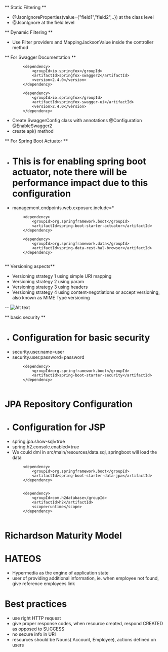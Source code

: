 ** Static Filtering **
* @JsonIgnoreProperties(value={"field1","field2",..}) at the class level
* @JsonIgnore at the field level

** Dynamic Filtering **
* Use Filter providers and MappingJacksonValue inside the controller method

** For Swagger Documentation **

``` 	
		<dependency>
			<groupId>io.springfox</groupId>
			<artifactId>springfox-swagger2</artifactId>
			<version>2.4.0</version>
		</dependency>
		
		<dependency>
			<groupId>io.springfox</groupId>
			<artifactId>springfox-swagger-ui</artifactId>
			<version>2.4.0</version>
		</dependency>
```
* Create SwaggerConfig class with annotations @Configuration @EnableSwagger2
* create api() method 



** For Spring Boot Actuator **

* # This is for enabling spring boot actuator, note there will be performance impact due to this configuration
*  management.endpoints.web.exposure.include=*

```	
		<dependency>
			<groupId>org.springframework.boot</groupId>
			<artifactId>spring-boot-starter-actuator</artifactId>
		</dependency>
		
		<dependency>
			<groupId>org.springframework.data</groupId>
			<artifactId>spring-data-rest-hal-browser</artifactId>
		</dependency>
		 
```

** Versioning aspects**

* Versioning strategy 1 using simple URI mapping
* Versioning strategy 2 using param
* Versioning strategy 3 using headers
* Versioning strategy 4 using content-negotiations or accept versioning, also known as MIME Type versioning

--  ![Alt text](Microservice-Versioning-notes1.JPG)
 
**  basic security **

* # Configuration for basic security
* security.user.name=user
* security.user.password=password

```
		<dependency>
			<groupId>org.springframework.boot</groupId>
			<artifactId>spring-boot-starter-security</artifactId>
		</dependency>


```


# JPA Repository Configuration

* # Configuration for JSP
* spring.jpa.show-sql=true
* spring.h2.console.enabled=true
* We could dml in src/main/resources/data.sql, springboot will load the data


```
		<dependency>
			<groupId>org.springframework.boot</groupId>
			<artifactId>spring-boot-starter-data-jpa</artifactId>
		</dependency>

		 
		<dependency>
			<groupId>com.h2database</groupId>
			<artifactId>h2</artifactId>
			<scope>runtime</scope>
		</dependency>


```

# Richardson Maturity Model

# HATEOS
* Hypermedia as the engine of application state
* user of providing additional information, ie. when employee not found, give reference employees link

# Best practices
* use right HTTP request
* give proper response codes, when resource created, respond CREATED as opposed to SUCCESS
* no secure info in URI
* resources should be Nouns( Account, Employee), actions defined on users


